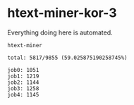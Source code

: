 # htext-miner-kor-3

Everything doing here is automated.

```
htext-miner

total: 5817/9855 (59.025875190258745%)

job0: 1051
job1: 1219
job2: 1144
job3: 1258
job4: 1145
```